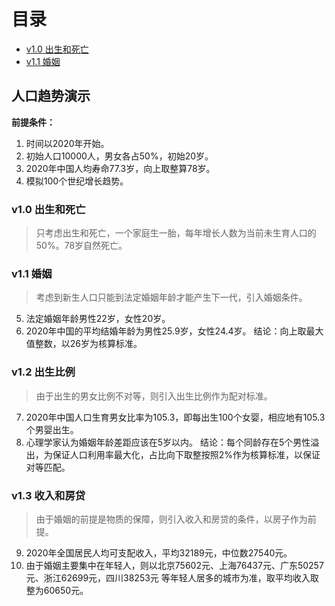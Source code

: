 # 目录
- [v1.0 出生和死亡](#v10-出生和死亡)
- [v1.1 婚姻](#v11-婚姻)

## 人口趋势演示

**前提条件：**

1. 时间以2020年开始。
2. 初始人口10000人，男女各占50%，初始20岁。
3. 2020年中国人均寿命77.3岁，向上取整算78岁。
4. 模拟100个世纪增长趋势。


### v1.0 出生和死亡
> 只考虑出生和死亡，一个家庭生一胎，每年增长人数为当前未生育人口的50%。78岁自然死亡。

### v1.1 婚姻
> 考虑到新生人口只能到法定婚姻年龄才能产生下一代，引入婚姻条件。

5. 法定婚姻年龄男性22岁，女性20岁。
6. 2020年中国的平均结婚年龄为男性25.9岁，女性24.4岁。
结论：向上取最大值整数，以26岁为核算标准。

### v1.2 出生比例
> 由于出生的男女比例不对等，则引入出生比例作为配对标准。

7. 2020年中国人口生育男女比率为105.3，即每出生100个女婴，相应地有105.3个男婴出生。
8. 心理学家认为婚姻年龄差距应该在5岁以内。
结论：每个同龄存在5个男性溢出，为保证人口利用率最大化，占比向下取整按照2%作为核算标准，以保证对等匹配。

### v1.3 收入和房贷
> 由于婚姻的前提是物质的保障，则引入收入和房贷的条件，以房子作为前提。

9. 2020年全国居民人均可支配收入，平均32189元，中位数27540元。
10. 由于婚姻主要集中在年轻人，则以北京75602元、上海76437元、广东50257元、浙江62699元，四川38253元 等年轻人居多的城市为准，取平均收入取整为60650元。